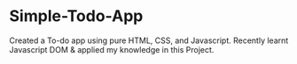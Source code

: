 # Simple-Todo-App
Created a To-do app using pure HTML, CSS, and Javascript. Recently learnt Javascript DOM &amp; applied my knowledge in this Project.
